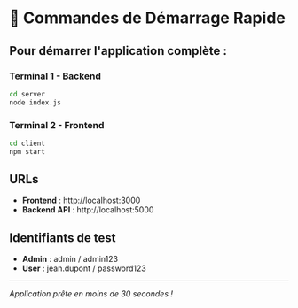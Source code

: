 # 🚀 Commandes de Démarrage Rapide

## Pour démarrer l'application complète :

### Terminal 1 - Backend
```bash
cd server
node index.js
```

### Terminal 2 - Frontend  
```bash
cd client
npm start
```

## URLs
- **Frontend** : http://localhost:3000
- **Backend API** : http://localhost:5000

## Identifiants de test
- **Admin** : admin / admin123
- **User** : jean.dupont / password123

---
*Application prête en moins de 30 secondes !*
